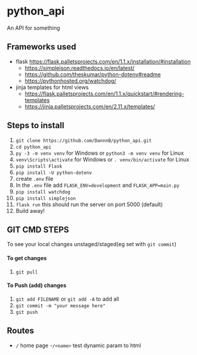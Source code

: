 # python_api
An API for something


## Frameworks used
- flask https://flask.palletsprojects.com/en/1.1.x/installation/#installation
    - https://simplejson.readthedocs.io/en/latest/
    - https://github.com/theskumar/python-dotenv#readme
    - https://pythonhosted.org/watchdog/
- jinja templates for html views 
    - https://flask.palletsprojects.com/en/1.1.x/quickstart/#rendering-templates
    - https://jinja.palletsprojects.com/en/2.11.x/templates/

## Steps to install
1. `git clone https://github.com/DannnB/python_api.git`
2. `cd python_api`
3. `py -3 -m venv venv` for Windows or `python3 -m venv venv` for Linux
4. `venv\Scripts\activate` for Windows or `. venv/bin/activate` for Linux
5. `pip install Flask`
6. `pip install -U python-dotenv`  
7. create `.env` file
8. In the `.env` file add `FLASK_ENV=development` and `FLASK_APP=main.py` 
9. `pip install watchdog`
10. `pip install simplejson`
11. `flask run` this should run the server on port 5000 (default)
12. Build away!

## GIT CMD STEPS
To see your local changes unstaged/staged(eg set with `git commit`)


#### To get changes
1. `git pull`

#### To Push (add) changes
1. `git add FILENAME` or `git add -A` to add all
2. `git commit -m "your message here"`
3. `git push`


## Routes
- `/` home page
    -`/<name>` test dynamic param to html
